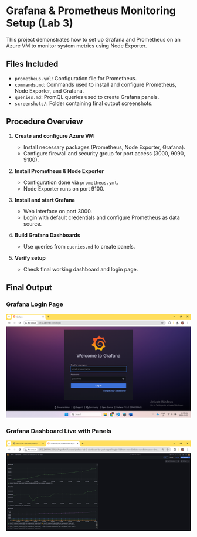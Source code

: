 # Grafana & Prometheus Monitoring Setup (Lab 3)

This project demonstrates how to set up Grafana and Prometheus on an Azure VM to monitor system metrics using Node Exporter.

## Files Included

- `prometheus.yml`: Configuration file for Prometheus.
- `commands.md`: Commands used to install and configure Prometheus, Node Exporter, and Grafana.
- `queries.md`: PromQL queries used to create Grafana panels.
- `screenshots/`: Folder containing final output screenshots.

## Procedure Overview

1. **Create and configure Azure VM**
   - Install necessary packages (Prometheus, Node Exporter, Grafana).
   - Configure firewall and security group for port access (3000, 9090, 9100).

2. **Install Prometheus & Node Exporter**
   - Configuration done via `prometheus.yml`.
   - Node Exporter runs on port 9100.

3. **Install and start Grafana**
   - Web interface on port 3000.
   - Login with default credentials and configure Prometheus as data source.

4. **Build Grafana Dashboards**
   - Use queries from `queries.md` to create panels.

5. **Verify setup**
   - Check final working dashboard and login page.

## Final Output

### Grafana Login Page
![Grafana Login](screenshots/grafana-login-page.png)

### Grafana Dashboard Live with Panels
![Grafana Dashboard](screenshots/grafana-dashboard-live.png)